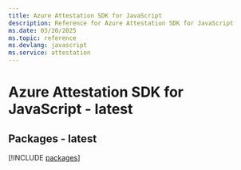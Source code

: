 ```yaml
---
title: Azure Attestation SDK for JavaScript
description: Reference for Azure Attestation SDK for JavaScript
ms.date: 03/20/2025
ms.topic: reference
ms.devlang: javascript
ms.service: attestation
---
```

# Azure Attestation SDK for JavaScript - latest
## Packages - latest
[!INCLUDE [packages](attestation-index.md)]